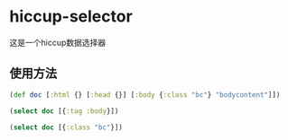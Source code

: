 hiccup-selector
===============

这是一个hiccup数据选择器

## 使用方法

```clojure
(def doc [:html {} [:head {}] [:body {:class "bc"} "bodycontent"]])

(select doc [{:tag :body}])

(select doc [{:class "bc"}])
```
